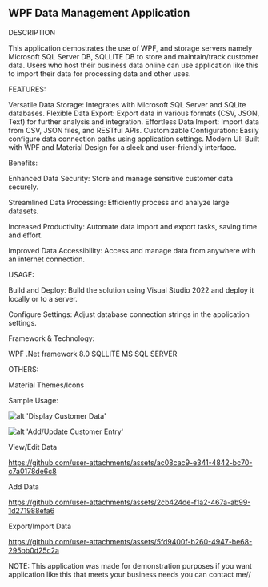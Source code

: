 
WPF Data Management Application
---------------------------------------------------------

DESCRIPTION

This application demostrates the use of WPF, and storage servers namely Microsoft SQL Server DB, SQLLITE DB to store and maintain/track
customer data. Users who host their business data online can use application like this to import their data for processing data and other uses.

FEATURES:

Versatile Data Storage: Integrates with Microsoft SQL Server and SQLite databases.
Flexible Data Export: Export data in various formats (CSV, JSON, Text) for further analysis and integration.
Effortless Data Import: Import data from CSV, JSON files, and RESTful APIs.
Customizable Configuration: Easily configure data connection paths using application settings.
Modern UI: Built with WPF and Material Design for a sleek and user-friendly interface.

Benefits:

Enhanced Data Security:
Store and manage sensitive customer data securely.

Streamlined Data Processing:
Efficiently process and analyze large datasets.

Increased Productivity: 
Automate data import and export tasks, saving time and effort.

Improved Data Accessibility:
Access and manage data from anywhere with an internet connection.


USAGE:

Build and Deploy:
Build the solution using Visual Studio 2022 and deploy it locally or to a server.

Configure Settings: 
Adjust database connection strings in the application settings.

Framework & Technology:

WPF .Net framework 8.0
SQLLITE
MS SQL SERVER

OTHERS:

Material Themes/Icons

Sample Usage:

![alt 'Display Customer Data'](https://bsite.net/experimental/git/Screenshot_2024_11_07-1.png?raw=true)

![alt 'Add/Update Customer Entry'](https://bsite.net/experimental/git/Screenshot_2024_11_07-2.png?raw=true)



View/Edit Data


https://github.com/user-attachments/assets/ac08cac9-e341-4842-bc70-c7a0178de6c8



Add Data


https://github.com/user-attachments/assets/2cb424de-f1a2-467a-ab99-1d271988efa6


Export/Import Data


https://github.com/user-attachments/assets/5fd9400f-b260-4947-be68-295bb0d25c2a



NOTE: This application was made for demonstration purposes if you want application like this that meets your business needs you can contact me//

